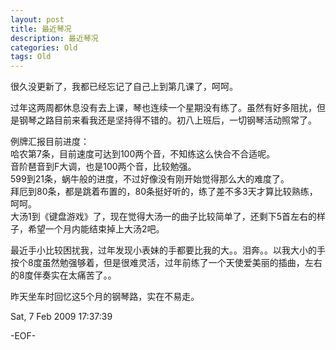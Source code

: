 ```yaml
---
layout: post
title: 最近琴况
description: 最近琴况
categories: Old
tags: Old
---
```

很久没更新了，我都已经忘记了自己上到第几课了，呵呵。  
  
过年这两周都休息没有去上课，琴也连续一个星期没有练了。虽然有好多阻扰，但是钢琴之路目前来看我还是坚持得不错的。初八上班后，一切钢琴活动照常了。  
  
例牌汇报目前进度：  
哈农第7条，目前速度可达到100两个音，不知练这么快合不合适呢。  
音阶琶音到F大调，也是100两个音，比较勉强。  
599到21条，蜗牛般的进度，不过好像没有刚开始觉得那么大的难度了。  
拜厄到80条，都是跳着布置的，80条挺好听的，练了差不多3天才算比较熟练，呵呵。  
大汤1到《键盘游戏》了，现在觉得大汤一的曲子比较简单了，还剩下5首左右的样子，希望一个月内能结束掉上大汤2吧。  
  
最近手小比较困扰我，过年发现小表妹的手都要比我的大。。泪奔。。以我大小的手按个8度虽然勉强够着，但是很难灵活，过年前练了一个天使爱美丽的插曲，左右的8度伴奏实在太痛苦了。。  
  
昨天坐车时回忆这5个月的钢琴路，实在不易走。

Sat, 7 Feb 2009 17:37:39

-EOF-
